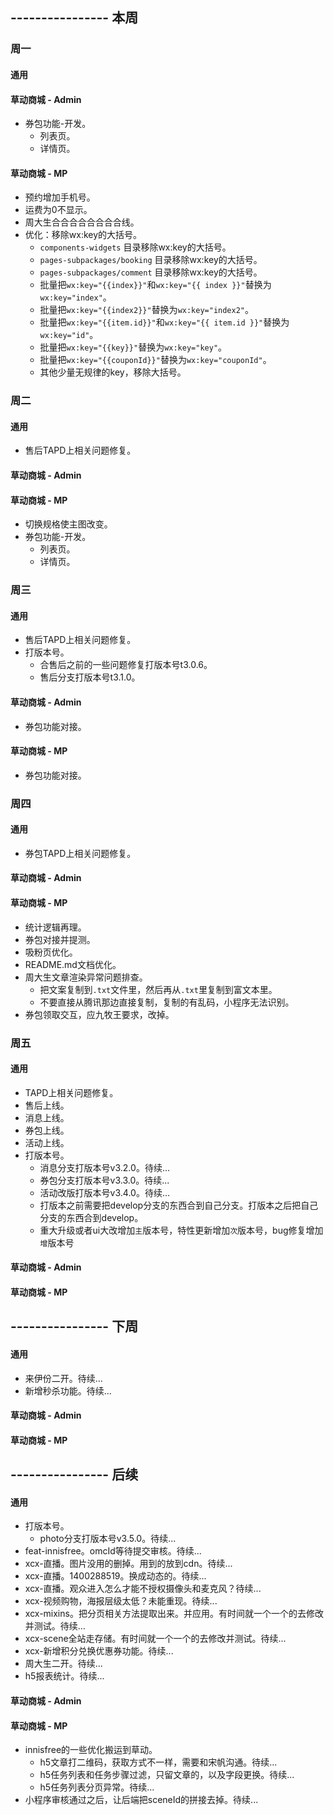 ## ---------------- 本周

### 周一
#### 通用
#### 草动商城 - Admin
* 券包功能-开发。
  - 列表页。
  - 详情页。
#### 草动商城 - MP
* 预约增加手机号。
* 运费为0不显示。
* 周大生合合合合合合合合线。
* 优化：移除wx:key的大括号。
  - `components-widgets` 目录移除wx:key的大括号。
  - `pages-subpackages/booking` 目录移除wx:key的大括号。
  - `pages-subpackages/comment` 目录移除wx:key的大括号。
  - 批量把`wx:key="{{index}}"`和`wx:key="{{ index }}"`替换为`wx:key="index"`。
  - 批量把`wx:key="{{index2}}"`替换为`wx:key="index2"`。
  - 批量把`wx:key="{{item.id}}"`和`wx:key="{{ item.id }}"`替换为`wx:key="id"`。
  - 批量把`wx:key="{{key}}"`替换为`wx:key="key"`。
  - 批量把`wx:key="{{couponId}}"`替换为`wx:key="couponId"`。
  - 其他少量无规律的key，移除大括号。

### 周二
#### 通用
* 售后TAPD上相关问题修复。
#### 草动商城 - Admin
#### 草动商城 - MP
* 切换规格使主图改变。
* 券包功能-开发。
  - 列表页。
  - 详情页。

### 周三
#### 通用
* 售后TAPD上相关问题修复。
* 打版本号。
  - 合售后之前的一些问题修复打版本号t3.0.6。
  - 售后分支打版本号t3.1.0。
#### 草动商城 - Admin
* 券包功能对接。
#### 草动商城 - MP
* 券包功能对接。

### 周四
#### 通用
* 券包TAPD上相关问题修复。
#### 草动商城 - Admin
#### 草动商城 - MP
* 统计逻辑再理。
* 券包对接并提测。
* 吸粉页优化。
* README.md文档优化。
* 周大生文章渲染异常问题排查。
  - 把文案复制到`.txt`文件里，然后再从`.txt`里复制到富文本里。
  - 不要直接从腾讯那边直接复制，复制的有乱码，小程序无法识别。
* 券包领取交互，应九牧王要求，改掉。

### 周五
#### 通用
* TAPD上相关问题修复。
* 售后上线。
* 消息上线。
* 券包上线。
* 活动上线。
* 打版本号。
  - 消息分支打版本号v3.2.0。待续...
  - 券包分支打版本号v3.3.0。待续...
  - 活动改版打版本号v3.4.0。待续...
  - 打版本之前需要把develop分支的东西合到自己分支。打版本之后把自己分支的东西合到develop。
  - 重大升级或者ui大改增加`主`版本号，特性更新增加`次`版本号，bug修复增加`增`版本号
#### 草动商城 - Admin
#### 草动商城 - MP

## ---------------- 下周
#### 通用
* 来伊份二开。待续...
* 新增秒杀功能。待续...
#### 草动商城 - Admin
#### 草动商城 - MP

## ---------------- 后续
#### 通用
* 打版本号。
  - photo分支打版本号v3.5.0。待续...
* feat-innisfree。omcId等待提交审核。待续...
* xcx-直播。图片没用的删掉。用到的放到cdn。待续...
* xcx-直播。1400288519。换成动态的。待续...
* xcx-直播。观众进入怎么才能不授权摄像头和麦克风？待续...
* xcx-视频购物，海报层级太低？未能重现。待续...
* xcx-mixins。把分页相关方法提取出来。并应用。有时间就一个一个的去修改并测试。待续...
* xcx-scene全站走存储。有时间就一个一个的去修改并测试。待续...
* xcx-新增积分兑换优惠券功能。待续...
* 周大生二开。待续...
* h5报表统计。待续...
#### 草动商城 - Admin
#### 草动商城 - MP
* innisfree的一些优化搬运到草动。
  - h5文章打二维码，获取方式不一样，需要和宋帆沟通。待续...
  - h5任务列表和任务步骤过滤，只留文章的，以及字段更换。待续...
  - h5任务列表分页异常。待续...
* 小程序审核通过之后，让后端把sceneId的拼接去掉。待续...
